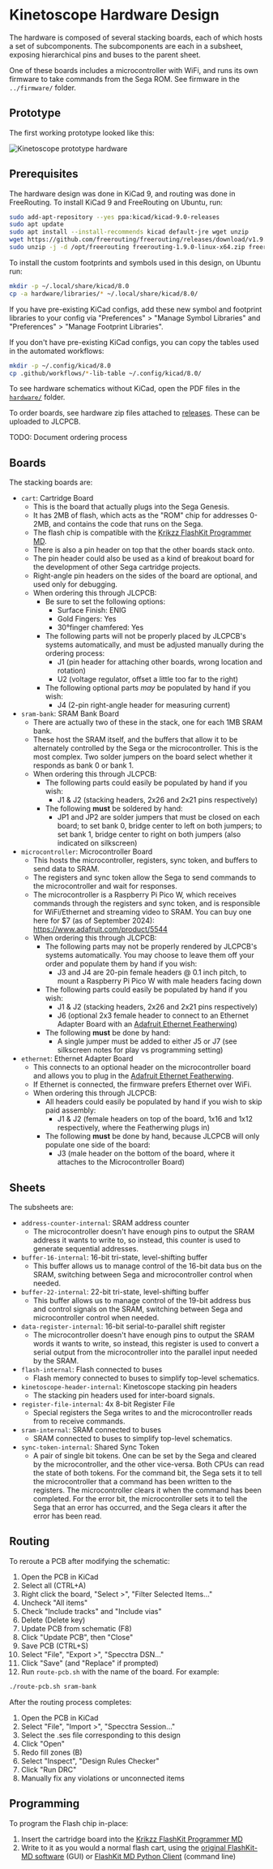 # Kinetoscope Hardware Design

The hardware is composed of several stacking boards, each of which hosts a set
of subcomponents.  The subcomponents are each in a subsheet, exposing
hierarchical pins and buses to the parent sheet.

One of these boards includes a microcontroller with WiFi, and runs its own
firmware to take commands from the Sega ROM.  See firmware in the
`../firmware/` folder.


## Prototype

The first working prototype looked like this:

![Kinetoscope prototype hardware](prototype-cart.gif)


## Prerequisites

The hardware design was done in KiCad 9, and routing was done in FreeRouting.
To install KiCad 9 and FreeRouting on Ubuntu, run:

```sh
sudo add-apt-repository --yes ppa:kicad/kicad-9.0-releases
sudo apt update
sudo apt install --install-recommends kicad default-jre wget unzip
wget https://github.com/freerouting/freerouting/releases/download/v1.9.0/freerouting-1.9.0-linux-x64.zip
sudo unzip -j -d /opt/freerouting freerouting-1.9.0-linux-x64.zip freerouting-1.9.0-linux-x64/lib/app/freerouting-executable.jar
```

To install the custom footprints and symbols used in this design, on Ubuntu
run:

```sh
mkdir -p ~/.local/share/kicad/8.0
cp -a hardware/libraries/* ~/.local/share/kicad/8.0/
```

If you have pre-existing KiCad configs, add these new symbol and footprint
libraries to your config via "Preferences" > "Manage Symbol Libraries" and
"Preferences" > "Manage Footprint Libraries".

If you don't have pre-existing KiCad configs, you can copy the tables used in
the automated workflows:

```sh
mkdir -p ~/.config/kicad/8.0
cp .github/workflows/*-lib-table ~/.config/kicad/8.0/
```

To see hardware schematics without KiCad, open the PDF files in the
[`hardware/`](hardware/) folder.

To order boards, see hardware zip files attached to
[releases](https://github.com/joeyparrish/kinetoscope/releases).  These can be
uploaded to JLCPCB.

TODO: Document ordering process


## Boards

The stacking boards are:
 - `cart`: Cartridge Board
   - This is the board that actually plugs into the Sega Genesis.
   - It has 2MB of flash, which acts as the "ROM" chip for addresses 0-2MB, and
     contains the code that runs on the Sega.
   - The flash chip is compatible with the [Krikzz FlashKit Programmer MD][].
   - There is also a pin header on top that the other boards stack onto.
   - The pin header could also be used as a kind of breakout board for the
     development of other Sega cartridge projects.
   - Right-angle pin headers on the sides of the board are optional, and used
     only for debugging.
   - When ordering this through JLCPCB:
     - Be sure to set the following options:
       - Surface Finish: ENIG
       - Gold Fingers: Yes
       - 30°finger chamfered: Yes
     - The following parts will not be properly placed by JLCPCB's systems
       automatically, and must be adjusted manually during the ordering process:
       - J1 (pin header for attaching other boards, wrong location and rotation)
       - U2 (voltage regulator, offset a little too far to the right)
     - The following optional parts _may_ be populated by hand if you wish:
       - J4 (2-pin right-angle header for measuring current)
 - `sram-bank`: SRAM Bank Board
   - There are actually two of these in the stack, one for each 1MB SRAM bank.
   - These host the SRAM itself, and the buffers that allow it to be
     alternately controlled by the Sega or the microcontroller.  This is the
     most complex.  Two solder jumpers on the board select whether it responds
     as bank 0 or bank 1.
   - When ordering this through JLCPCB:
     - The following parts could easily be populated by hand if you wish:
       - J1 & J2 (stacking headers, 2x26 and 2x21 pins respectively)
     - The following **must** be soldered by hand:
       - JP1 and JP2 are solder jumpers that must be closed on each board; to
         set bank 0, bridge center to left on both jumpers; to set bank 1,
         bridge center to right on both jumpers (also indicated on silkscreen)
 - `microcontroller`: Microcontroller Board
   - This hosts the microcontroller, registers, sync token, and buffers to send
     data to SRAM.
   - The registers and sync token allow the Sega to send commands to the
     microcontroller and wait for responses.
   - The microcontroller is a Raspberry Pi Pico W, which receives commands
     through the registers and sync token, and is responsible for WiFi/Ethernet
     and streaming video to SRAM.  You can buy one here for $7 (as of September
     2024): https://www.adafruit.com/product/5544
   - When ordering this through JLCPCB:
     - The following parts may not be properly rendered by JLCPCB's systems
       automatically.  You may choose to leave them off your order and populate
       them by hand if you wish:
       - J3 and J4 are 20-pin female headers @ 0.1 inch pitch, to mount a
         Raspberry Pi Pico W with male headers facing down
     - The following parts could easily be populated by hand if you wish:
       - J1 & J2 (stacking headers, 2x26 and 2x21 pins respectively)
       - J6 (optional 2x3 female header to connect to an Ethernet Adapter Board
         with an [Adafruit Ethernet Featherwing][])
     - The following **must** be done by hand:
       - A single jumper must be added to either J5 or J7 (see silkscreen notes
         for play vs programming setting)
 - `ethernet`: Ethernet Adapter Board
   - This connects to an optional header on the microcontroller board and
     allows you to plug in the [Adafruit Ethernet Featherwing][].
   - If Ethernet is connected, the firmware prefers Ethernet over WiFi.
   - When ordering this through JLCPCB:
     - All headers could easily be populated by hand if you wish to skip paid
       assembly:
       - J1 & J2 (female headers on top of the board, 1x16 and 1x12
         respectively, where the Featherwing plugs in)
     - The following **must** be done by hand, because JLCPCB will only
       populate one side of the board:
       - J3 (male header on the bottom of the board, where it attaches to the
         Microcontroller Board)


## Sheets

The subsheets are:
 - `address-counter-internal`: SRAM address counter
   - The microcontroller doesn't have enough pins to output the SRAM address it
     wants to write to, so instead, this counter is used to generate sequential
     addresses.
 - `buffer-16-internal`: 16-bit tri-state, level-shifting buffer
   - This buffer allows us to manage control of the 16-bit data bus on the
     SRAM, switching between Sega and microcontroller control when needed.
 - `buffer-22-internal`: 22-bit tri-state, level-shifting buffer
   - This buffer allows us to manage control of the 19-bit address bus and
     control signals on the SRAM, switching between Sega and microcontroller
     control when needed.
 - `data-register-internal`: 16-bit serial-to-parallel shift register
   - The microcontroller doesn't have enough pins to output the SRAM words it
     wants to write, so instead, this register is used to convert a serial
     output from the microcontroller into the parallel input needed by the
     SRAM.
 - `flash-internal`: Flash connected to buses
   - Flash memory connected to buses to simplify top-level schematics.
 - `kinetoscope-header-internal`: Kinetoscope stacking pin headers
   - The stacking pin headers used for inter-board signals.
 - `register-file-internal`: 4x 8-bit Register File
   - Special registers the Sega writes to and the microcontroller reads from to
     receive commands.
 - `sram-internal`: SRAM connected to buses
   - SRAM connected to buses to simplify top-level schematics.
 - `sync-token-internal`: Shared Sync Token
   - A pair of single bit tokens.  One can be set by the Sega and cleared by
     the microcontroller, and the other vice-versa.  Both CPUs can read the
     state of both tokens.  For the command bit, the Sega sets it to tell the
     microcontroller that a command has been written to the registers. The
     microcontroller clears it when the command has been completed.  For the
     error bit, the microcontroller sets it to tell the Sega that an error has
     occurred, and the Sega clears it after the error has been read.


## Routing

To reroute a PCB after modifying the schematic:

  1. Open the PCB in KiCad
  2. Select all (CTRL+A)
  3. Right click the board, "Select >", "Filter Selected Items..."
  4. Uncheck "All items"
  5. Check "Include tracks" and "Include vias"
  6. Delete (Delete key)
  7. Update PCB from schematic (F8)
  8. Click "Update PCB", then "Close"
  9. Save PCB (CTRL+S)
  10. Select "File", "Export >", "Specctra DSN..."
  11. Click "Save" (and "Replace" if prompted)
  12. Run `route-pcb.sh` with the name of the board.  For example:

```sh
./route-pcb.sh sram-bank
```

After the routing process completes:

  1. Open the PCB in KiCad
  2. Select "File", "Import >", "Specctra Session..."
  3. Select the .ses file corresponding to this design
  4. Click "Open"
  5. Redo fill zones (B)
  6. Select "Inspect", "Design Rules Checker"
  7. Click "Run DRC"
  8. Manually fix any violations or unconnected items


## Programming

To program the Flash chip in-place:
 1. Insert the cartridge board into the [Krikzz FlashKit Programmer MD][]
 2. Write to it as you would a normal flash cart, using the
    [original FlashKit-MD software][] (GUI) or [FlashKit MD Python Client][]
    (command line)

[Krikzz FlashKit Programmer MD]: https://krikzz.com/our-products/accessories/flashkitmd.html
[original FlashKit-MD software]: https://krikzz.com/pub/support/flashkit-md/
[FlashKit MD Python Client]: https://github.com/joeyparrish/flashkit-md-py
[Adafruit Ethernet Featherwing]: https://www.adafruit.com/product/3201
